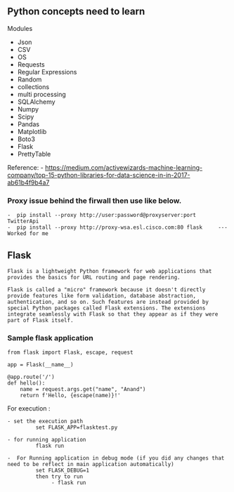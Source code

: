 ## Python concepts need to learn


Modules
  - Json
  - CSV
  - OS
  - Requests
  - Regular Expressions
  - Random
  - collections
  - multi processing
  - SQLAlchemy
  - Numpy
  - Scipy
  - Pandas
  - Matplotlib
  - Boto3
  - Flask
  - PrettyTable
  
  Reference: 
    - https://medium.com/activewizards-machine-learning-company/top-15-python-libraries-for-data-science-in-in-2017-ab61b4f9b4a7


### Proxy issue behind the firwall then use like below.

    -  pip install --proxy http://user:password@proxyserver:port TwitterApi
    -  pip install --proxy http://proxy-wsa.esl.cisco.com:80 flask     --- Worked for me



## Flask

    Flask is a lightweight Python framework for web applications that provides the basics for URL routing and page rendering.

    Flask is called a "micro" framework because it doesn't directly provide features like form validation, database abstraction, authentication, and so on. Such features are instead provided by special Python packages called Flask extensions. The extensions integrate seamlessly with Flask so that they appear as if they were part of Flask itself.

### Sample flask application

    from flask import Flask, escape, request

    app = Flask(__name__)

    @app.route('/')
    def hello():
        name = request.args.get("name", "Anand")
        return f'Hello, {escape(name)}!'

For execution :

    - set the execution path
             set FLASK_APP=flasktest.py
             
    - for running application
             flask run
             
    -  For Running application in debug mode (if you did any changes that need to be reflect in main application automatically)
             set FLASK_DEBUG=1
             then try to run 
                  - flask run
          
